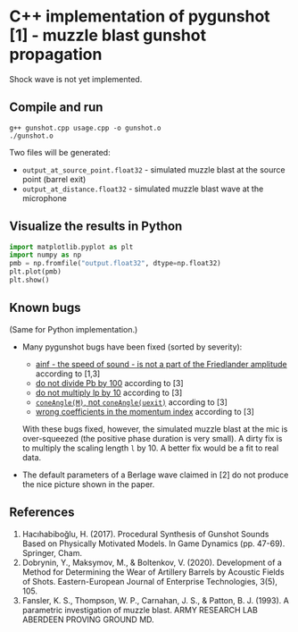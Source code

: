 # C++ implementation of pygunshot [1] - muzzle blast gunshot propagation

Shock wave is not yet implemented.

## Compile and run

```
g++ gunshot.cpp usage.cpp -o gunshot.o
./gunshot.o
```

Two files will be generated:

* `output_at_source_point.float32` - simulated muzzle blast at the source point (barrel exit)
* `output_at_distance.float32` - simulated muzzle blast wave at the microphone

## Visualize the results in Python

```python
import matplotlib.pyplot as plt
import numpy as np
pmb = np.fromfile("output.float32", dtype=np.float32)
plt.plot(pmb)
plt.show()
```

## Known bugs

(Same for Python implementation.)

* Many pygunshot bugs have been fixed (sorted by severity):
  - [ainf - the speed of sound - is not a part of the Friedlander amplitude](https://github.com/metu-sparg/pygunshot/blob/76004698fc5b5f7c34012ff0983fd6da094d272a/pygunshot/muzzleblast.py#L27) according to [1,3]
  - [do not divide Pb by 100](https://github.com/metu-sparg/pygunshot/blob/76004698fc5b5f7c34012ff0983fd6da094d272a/pygunshot/muzzleblast.py#L158) according to [3]
  - [do not multiply lp by 10](https://github.com/metu-sparg/pygunshot/blob/76004698fc5b5f7c34012ff0983fd6da094d272a/pygunshot/muzzleblast.py#L113) according to [3]
  - [`coneAngle(M)`, not `coneAngle(uexit)`](https://github.com/metu-sparg/pygunshot/blob/76004698fc5b5f7c34012ff0983fd6da094d272a/pygunshot/process.py#L45) according to [3]
  - [wrong coefficients in the momentum index](https://github.com/metu-sparg/pygunshot/blob/76004698fc5b5f7c34012ff0983fd6da094d272a/pygunshot/muzzleblast.py#L133) according to [3]
  
  With these bugs fixed, however, the simulated muzzle blast at the mic is over-squeezed (the positive phase duration is very small). A dirty fix is to multiply the scaling length `l` by 10. A better fix would be a fit to real data.
  
* The default parameters of a Berlage wave claimed in [2] do not produce the nice picture shown in the paper.

## References

1. Hacıhabiboğlu, H. (2017). Procedural Synthesis of Gunshot Sounds Based on Physically Motivated Models. In Game Dynamics (pp. 47-69). Springer, Cham.
2. Dobrynin, Y., Maksymov, M., & Boltenkov, V. (2020). Development of a Method for Determining the Wear of Artillery Barrels by Acoustic Fields of Shots. Eastern-European Journal of Enterprise Technologies, 3(5), 105.
3. Fansler, K. S., Thompson, W. P., Carnahan, J. S., & Patton, B. J. (1993). A parametric investigation of muzzle blast. ARMY RESEARCH LAB ABERDEEN PROVING GROUND MD.
